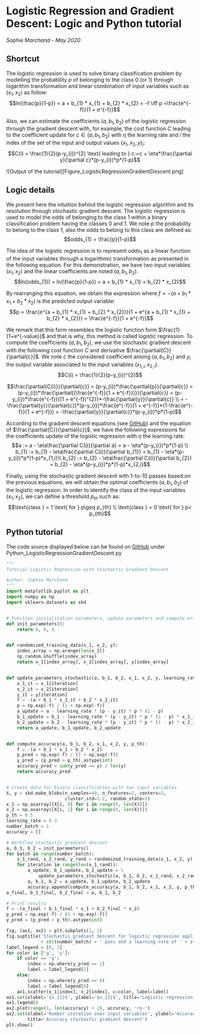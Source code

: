 # Logistic Regression and Gradient Descent: Logic and Python tutorial
_Sophie Marchand - May 2020_

## Shortcut
The logistic regression is used to solve binary classification problem by modelling the probability $p$ of belonging to the class $0$ (or $1$) through logarithm transformation and linear combination of input variables such as $(x_{1}, x_{2})$ as follow:
$$ln(\frac{p}{1-p}) = a + b_{1} * x_{1} + b_{2} * x_{2} = -f \iff p =\frac{e^{-f}}{1 + e^{-f}}$$

Also, we can estimate the coefficients $(a, b_{1}, b_{2})$ of the logistic regression through the gradient descent with, for example, the cost function $C$ leading to the coefficient update for $c \in(a, b_{1}, b_{2})$ with $\eta$ the learning rate and $i$ the index of the set of the input and output values $(x_{1}, x_{2}, y)_{i}$:
$$C(i) = \frac{1}{2}(p-y_{i})^{2} \text{  leading to  } c:=c + \eta*\frac{\partial y}{\partial c}*(p-y_{i})*p*(1-p)$$

![Output of the tutorial][Figure_LogisticRegressionGradientDescent.png]

## Logic details
We present here the intuition behind the logistic regression algorithm and its resolution through stochastic gradient descent. The logistic regression is used to model the odds of belonging to the class $1$ within a binary classification problem having the classes $0$ and $1$. We note $p$ the probability to belong to the class $1$, also the odds to belong to this class are defined as:
$$odds_{1} = \frac{p}{1-p}$$

The idea of the logistic regression is to represent $odds_{1}$ as a linear function of the input variables through a logarithmic transformation as presented in the following equation. For this demonstration, we have two input variables $(x_{1}, x_{2})$ and the linear coefficients are noted $(a, b_{1}, b_{2})$. 
$$ln(odds_{1}) = ln(\frac{p}{1-p}) = a + b_{1} * x_{1} + b_{2} * x_{2}$$

By rearranging this equation, we obtain the expression where $f = - (a + b_{1} * x_{1} + b_{2} * x_{2})$ is the predicted output variable:
$$p = \frac{e^{a + b_{1} * x_{1} + b_{2} * x_{2}}}{1 + e^{a + b_{1} * x_{1} + b_{2} * x_{2}}} = \frac{e^{-f}}{1 + e^{-f}}$$

We remark that this form resembles the logistic function form $\frac{1}{1+e^{-value}}$ and that is why, this method is called logistic regression. To compute the coefficients $(a, b_{1}, b_{2})$, we use the stochastic gradient descent with the following cost function $C$ and derivative $\frac{\partial{C}}{\partial{c}}$. We note $c$ the considered coefficient among $(a, b_{1}, b_{2})$ and $y_{i}$ the output variable associated to the input variables $(x_{1,i}, x_{2,i})$.
$$C(i) = \frac{1}{2}(p-y_{i})^{2}$$

$$\frac{\partial{C(i)}}{\partial{c}} = (p-y_{i})*\frac{\partial{p}}{\partial{c}} = (p-y_{i})*\frac{\partial{(\frac{e^{-f}}{1 + e^{-f}})}}{\partial{c}} = (p-y_{i})*\frac{e^{-f}}{(1 + e^{-f})^{2}}*-\frac{\partial{y}}{\partial{c}} \\ = -\frac{\partial{y}}{\partial{c}}*(p-y_{i})*\frac{e^{-f}}{1 + e^{-f}}*(1-\frac{e^{-f}}{1 + e^{-f}}) = -\frac{\partial{y}}{\partial{c}}*(p-y_{i})*p*(1-p)$$

According to the gradient descent equations (see [GitHub](https://github.com/SophMarch/Tutorials)) and the equation of $\frac{\partial{C}}{\partial{c}}$, we have the following expressions for the coefficients update of the logistic regression with $\eta$ the learning rate:
$$a := a - \eta\frac{\partial C(i)}{\partial a} = a - \eta*(p-y_{i})*p*(1-p) \\
b_{1} := b_{1} - \eta\frac{\partial C(i)}{\partial b_{1}} = b_{1} - \eta*(p-y_{i})*p*(1-p)*x_{1,i}\\
b_{2} := b_{2} - \eta\frac{\partial C(i)}{\partial b_{2}} = b_{2} - \eta*(p-y_{i})*p*(1-p)*x_{2,i}$$

Finally, using the stochastic gradient descent with 1-to-10 passes based on the previous equations, we will obtain the optimal coefficients $(a, b_{1}, b_{2})$ of the logistic regression. In order to identify the class of the input variables $(x_{1}, x_{2})$, we can define a threshold $p_{th}$ such as:
$$\text{class } = 1 \text{ for } p\geq p_{th} \\
\text{class } = 0 \text{ for } p< p_{th}$$

## Python tutorial
The code source displayed below can be found on [GitHub](https://github.com/SophMarch/Tutorials) under Python_LogisticRegressionGradientDescent.py
```python
"""
Tutorial Logistic Regression with Stochastic Gradient Descent

Author: Sophie Marchand
""" 
import matplotlib.pyplot as plt
import numpy as np
import sklearn.datasets as skd


# Function initialization parameters, update parameters and compute error
def init_parameters():
    return 0, 0, 0


def randomized_training_data(x_1, x_2, y):
    index_array = np.arange(len(x_1))
    np.random.shuffle(index_array)
    return x_1[index_array], x_2[index_array], y[index_array]


def update_parameters_stochastic(a, b_1, b_2, x_1, x_2, y, learning_rate, iteration):
    x_1_it = x_1[iteration]
    x_2_it = x_2[iteration]
    y_it = y[iteration]
    f = -(a + b_1 * x_1_it + b_2 * x_2_it)
    p = np.exp(-f) / (1 + np.exp(-f))
    a_update = a - learning_rate * (p - y_it) * p * (1 - p)
    b_1_update = b_1 - learning_rate * (p - y_it) * p * (1 - p) * x_1_it
    b_2_update = b_2 - learning_rate * (p - y_it) * p * (1 - p) * x_2_it
    return a_update, b_1_update, b_2_update


def compute_accuracy(a, b_1, b_2, x_1, x_2, y, p_th):
    f = -(a + b_1 * x_1 + b_2 * x_2)
    p_pred = np.exp(-f) / (1 + np.exp(-f))
    y_pred = (p_pred > p_th).astype(int)
    accuracy_pred = sum(y_pred == y) / len(y)
    return accuracy_pred


# Create data for binary classification with two input variables
X, y = skd.make_blobs(n_samples=40, n_features=2, centers=2,
                      cluster_std=1.2, random_state=3)
x_1 = np.asarray([X[i, 0] for i in range(0, len(X))])
x_2 = np.asarray([X[i, 1] for i in range(0, len(X))])
p_th = 0.5
learning_rate = 0.3
number_batch = 1
accuracy = []

# Workflow stochastic gradient descent
a, b_1, b_2 = init_parameters()
for batch in range(number_batch):
    x_1_rand, x_2_rand, y_rand = randomized_training_data(x_1, x_2, y)
    for iteration in range(len(x_1_rand)):
        a_update, b_1_update, b_2_update = \
            update_parameters_stochastic(a, b_1, b_2, x_1_rand, x_2_rand, y_rand, learning_rate, iteration)
        a, b_1, b_2 = a_update, b_1_update, b_2_update
        accuracy.append(compute_accuracy(a, b_1, b_2, x_1, x_2, y, p_th))
a_final, b_1_final, b_2_final = a, b_1, b_2

# Print results
f = -(a_final + b_1_final * x_1 + b_2_final * x_2)
p_pred = np.exp(-f) / (1 + np.exp(-f))
y_pred = (p_pred > p_th).astype(int)

fig, (ax1, ax2) = plt.subplots(1, 2)
fig.suptitle('Stochastic gradient descent for logistic regression applied to binary classification with '
             + str(number_batch) + ' pass and a learning rate of ' + str(learning_rate), fontsize=12)
label_legend = [0, 1]
for color in ['g', 'y']:
    if color == 'g':
        index = np.where(y_pred == 1)
        label = label_legend[1]
    else:
        index = np.where(y_pred == 0)
        label = label_legend[0]
    ax1.scatter(x_1[index], x_2[index], c=color, label=label)
ax1.set(xlabel='$x_{1}$', ylabel='$x_{2}$', title='Logistic regression results')
ax1.legend()
ax2.plot(range(1, len(accuracy) + 1), accuracy, 'ro-')
ax2.set(xlabel='Number iteration over input variables', ylabel='Accuracy',
        title='Accuracy stochastic gradient descent')
plt.show()
```
